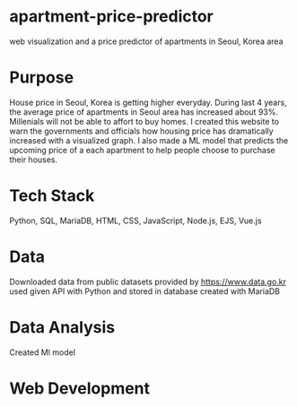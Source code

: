 # apartment-price-predictor
web visualization and a price predictor of apartments in Seoul, Korea area

# Purpose
House price in Seoul, Korea is getting higher everyday. During last 4 years, the average price of apartments in Seoul area has increased about 93%. Millenials will not be able to affort to buy homes.
I created this website to warn the governments and officials how housing price has dramatically increased with a visualized graph.
I also made a ML model that predicts the upcoming price of a each apartment to help people choose to purchase their houses.


# Tech Stack
Python, SQL, MariaDB, HTML, CSS, JavaScript, Node.js, EJS, Vue.js

# Data
Downloaded data from public datasets provided by https://www.data.go.kr <br>
used given API with Python and stored in database created with MariaDB

# Data Analysis
Created Ml model 

# Web Development
